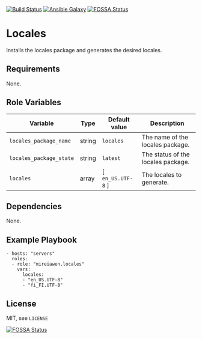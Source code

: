 [![Build Status](https://travis-ci.com/Mireiawen/ansible-role-locales.svg?branch=master)](https://travis-ci.com/Mireiawen/ansible-role-locales) [![Ansible Galaxy](https://img.shields.io/badge/Ansible%20Galaxy-mireiawen.locales-blueviolet)](https://galaxy.ansible.com/mireiawen/locales)
[![FOSSA Status](https://app.fossa.com/api/projects/git%2Bgithub.com%2FMireiawen%2Fansible-role-locales.svg?type=shield)](https://app.fossa.com/projects/git%2Bgithub.com%2FMireiawen%2Fansible-role-locales?ref=badge_shield)


# Locales
Installs the locales package and generates the desired locales.

## Requirements
None.

## Role Variables
| Variable                | Type   | Default value     | Description                        |
|-------------------------|--------|-------------------|------------------------------------|
| `locales_package_name`  | string | `locales`         | The name of the locales package.   |
| `locales_package_state` | string | `latest`          | The status of the locales package. |
| `locales`               | array  | [ `en_US.UTF-8` ] | The locales to generate.           |

## Dependencies
None.

## Example Playbook
```
- hosts: "servers"
  roles:
  - role: "mireiawen.locales"
    vars:
      locales:
      - "en_US.UTF-8"
      - "fi_FI.UTF-8"
```

## License
MIT, see `LICENSE`


[![FOSSA Status](https://app.fossa.com/api/projects/git%2Bgithub.com%2FMireiawen%2Fansible-role-locales.svg?type=large)](https://app.fossa.com/projects/git%2Bgithub.com%2FMireiawen%2Fansible-role-locales?ref=badge_large)